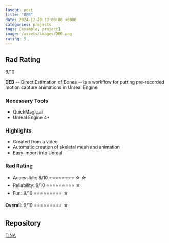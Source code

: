 ```yaml
---
layout: post
title: "DEB"
date: 2024-12-20 12:00:00 +0000
categories: projects
tags: [example, project]
image: /assets/images/DEB.png
rating: 5
---
```


## Rad Rating
9/10

**DEB** -- Direct Estimation of Bones -- is a workflow for putting pre-recorded motion capture animations in Unreal Engine.

### Necessary Tools
- QuickMagic.ai
- Unreal Engine 4+

### Highlights
- Created from a video
- Automatic creation of skeletal mesh and animation
- Easy import into Unreal

### Rad Rating

* Accessible:   8/10 ⭐⭐⭐⭐⭐⭐⭐⭐ ☆ ☆ 
* Reliability:  9/10 ⭐⭐⭐⭐⭐⭐⭐⭐⭐ ☆
* Fun:          9/10 ⭐⭐⭐⭐⭐⭐⭐⭐⭐ ☆

**Overall**: 9/10 ⭐⭐⭐⭐⭐⭐⭐⭐⭐ ☆

## Repository
[TINA](https://github.com/radlab570/DEB)

